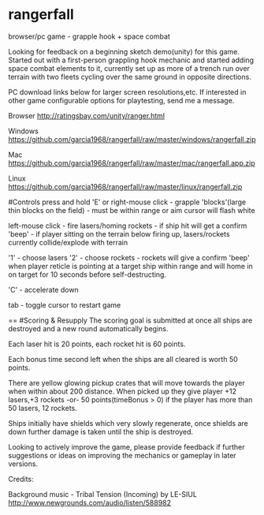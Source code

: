 rangerfall
==========

browser/pc game - grapple hook + space combat

Looking for feedback on a beginning sketch demo(unity) for this game.  Started out with a first-person grappling hook mechanic and started adding space combat elements to it, currently set up as more of a trench run over terrain with two fleets cycling over the same ground in opposite directions.

PC download links below for larger screen resolutions,etc.  If interested in other game configurable options for playtesting, send me a message.

Browser
http://ratingsbay.com/unity/ranger.html

Windows
https://github.com/garcia1968/rangerfall/raw/master/windows/rangerfall.zip

Mac
https://github.com/garcia1968/rangerfall/raw/master/mac/rangerfall.app.zip

Linux
https://github.com/garcia1968/rangerfall/raw/master/linux/rangerfall.zip


#Controls
press and hold 'E' or right-mouse click - grapple 'blocks'(large thin blocks on the field) - must be within range or aim cursor will flash white

left-mouse click - fire lasers/homing rockets - if ship hit will get a confirm 'beep' - if player sitting on the terrain below firing up, lasers/rockets currently collide/explode with terrain

'1' - choose lasers
'2' - choose rockets - rockets will give a confirm 'beep' when player reticle is pointing at a target ship within range and will home in on target for 10 seconds before self-destructing.

'C' - accelerate down

tab - toggle cursor to restart game

==
#Scoring & Resupply
The scoring goal is submitted at once all ships are destroyed and a new round automatically begins.

Each laser hit is 20 points, each rocket hit is 60 points.

Each bonus time second left when the ships are all cleared is worth 50 points.

There are yellow glowing pickup crates that will move towards the player when within about 200 distance.  When picked up they give player +12 lasers,+3 rockets -or- 50 points(timeBonus > 0) if the player has more than 50 lasers, 12 rockets.

Ships initially have shields which very slowly regenerate, once shields are down further damage is taken until the ship is destroyed.

Looking to actively improve the game, please provide feedback if further suggestions or ideas on improving the mechanics or gameplay in later versions.

Credits:

Background music - Tribal Tension (Incoming) by LE-SIUL
http://www.newgrounds.com/audio/listen/588982
